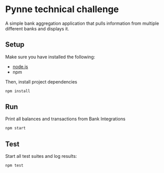 ﻿# Pynne technical challenge

A simple bank aggregation application that pulls information from multiple different banks and displays it.

## Setup

Make sure you have installed the following:
- [node.js](https://nodejs.org/en/download/)
- npm

Then, install project dependencies

```bash
npm install
```

## Run

Print all balances and transactions from Bank Integrations

```bash
npm start
```

## Test

Start all test suites and log results:

```bash
npm test
```
